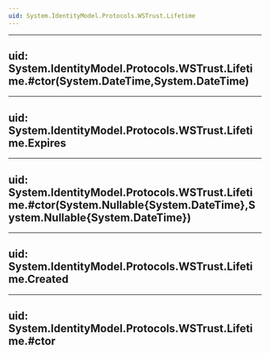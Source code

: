 ```yaml
---
uid: System.IdentityModel.Protocols.WSTrust.Lifetime
---
```


---
uid: System.IdentityModel.Protocols.WSTrust.Lifetime.#ctor(System.DateTime,System.DateTime)
---

---
uid: System.IdentityModel.Protocols.WSTrust.Lifetime.Expires
---

---
uid: System.IdentityModel.Protocols.WSTrust.Lifetime.#ctor(System.Nullable{System.DateTime},System.Nullable{System.DateTime})
---

---
uid: System.IdentityModel.Protocols.WSTrust.Lifetime.Created
---

---
uid: System.IdentityModel.Protocols.WSTrust.Lifetime.#ctor
---
